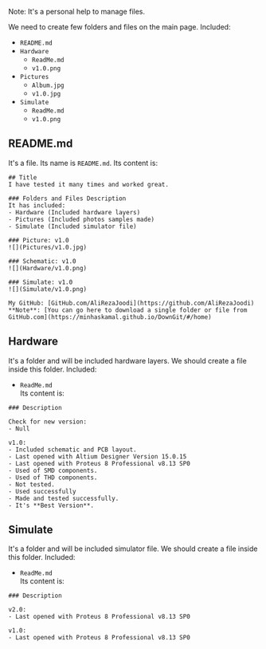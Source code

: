 Note: It's a personal help to manage files. 

We need to create few folders and files on the main page. Included:
- `README.md`
- `Hardware`
  - `ReadMe.md`
  - `v1.0.png`
- `Pictures`
  - `Album.jpg`
  - `v1.0.jpg`
- `Simulate`
  - `ReadMe.md`
  - `v1.0.png`

## README.md
It's a file. Its name is `README.md`. Its content is:	
```
## Title 
I have tested it many times and worked great.

### Folders and Files Description
It has included:
- Hardware (Included hardware layers)
- Pictures (Included photos samples made)
- Simulate (Included simulator file)

### Picture: v1.0
![](Pictures/v1.0.jpg)

### Schematic: v1.0
![](Hardware/v1.0.png)

### Simulate: v1.0
![](Simulate/v1.0.png)

My GitHub: [GitHub.com/AliRezaJoodi](https://github.com/AliRezaJoodi)  
**Note**: [You can go here to download a single folder or file from GitHub.com](https://minhaskamal.github.io/DownGit/#/home)
```

## Hardware
It's a folder and will be included hardware layers. We should create a file inside this folder. Included:
- `ReadMe.md`   
Its content is:	
```
### Description

Check for new version:
- Null

v1.0:
- Included schematic and PCB layout.
- Last opened with Altium Designer Version 15.0.15
- Last opened with Proteus 8 Professional v8.13 SP0
- Used of SMD components.
- Used of THD components.
- Not tested.
- Used successfully
- Made and tested successfully. 
- It's **Best Version**.
```
## Simulate
It's a folder and will be included simulator file. We should create a file inside this folder. Included:
- `ReadMe.md`   
Its content is:	
```
### Description

v2.0:
- Last opened with Proteus 8 Professional v8.13 SP0

v1.0:
- Last opened with Proteus 8 Professional v8.13 SP0
```
